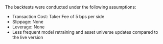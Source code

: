 The backtests were conducted under the following assumptions:
  - Transaction Cost: Taker Fee of 5 bps per side
  - Slippage: None
  - Leverage: None
  - Less frequent model retraining and asset universe updates compared to the live version
